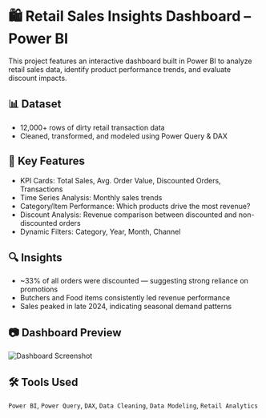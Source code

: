 # 🛍️ Retail Sales Insights Dashboard – Power BI

This project features an interactive dashboard built in Power BI to analyze retail sales data, identify product performance trends, and evaluate discount impacts.

## 📊 Dataset
- 12,000+ rows of dirty retail transaction data
- Cleaned, transformed, and modeled using Power Query & DAX

## 🔧 Key Features
- KPI Cards: Total Sales, Avg. Order Value, Discounted Orders, Transactions
- Time Series Analysis: Monthly sales trends
- Category/Item Performance: Which products drive the most revenue?
- Discount Analysis: Revenue comparison between discounted and non-discounted orders
- Dynamic Filters: Category, Year, Month, Channel

## 🔍 Insights
- ~33% of all orders were discounted — suggesting strong reliance on promotions
- Butchers and Food items consistently led revenue performance
- Sales peaked in late 2024, indicating seasonal demand patterns

## 📷 Dashboard Preview
![Dashboard Screenshot](screenshot.png)

## 🛠️ Tools Used
`Power BI`, `Power Query`, `DAX`, `Data Cleaning`, `Data Modeling`, `Retail Analytics`
